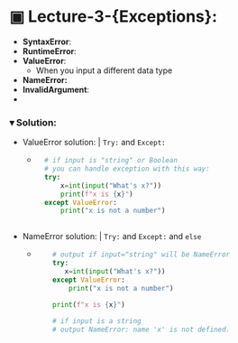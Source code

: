 # ▣ Lecture-3-{Exceptions}:

* **SyntaxError**: 
* **RuntimeError**:
* **ValueError**: 
  * When you input a different data type 
* **NameError:**
* **InvalidArgument**:
* 

### **▾ Solution**:
* ValueError solution: | `Try:` and `Except:`
    - ```python
        # if input is "string" or Boolean  
        # you can handle exception with this way:
        try:
            x=int(input("What's x?"))
            print(f"x is {x}")
        except ValueError:
            print("x is not a number")
        
        ```

* NameError solution: | `Try:` and `Except:` and `else`
  - ```python
        # output if input="string" will be NameError
        try:
           x=int(input("What's x?"))
        except ValueError:
            print("x is not a number")
           
        print(f"x is {x}")

        # if input is a string    
        # output NameError: name 'x' is not defined. 

    ```




